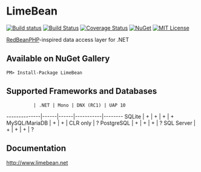 # LimeBean

[![Build status](https://ci.appveyor.com/api/projects/status/180ivmx0773blh4f/branch/master?svg=true)](https://ci.appveyor.com/project/AlekseyMartynov/limebean/branch/master)
[![Build Status](https://travis-ci.org/AlekseyMartynov/LimeBean.svg?branch=master)](https://travis-ci.org/AlekseyMartynov/LimeBean)
[![Coverage Status](https://coveralls.io/repos/AlekseyMartynov/LimeBean/badge.svg?branch=master&service=github)](https://coveralls.io/github/AlekseyMartynov/LimeBean?branch=master)
[![NuGet](https://img.shields.io/nuget/v/LimeBean.svg)](https://www.nuget.org/packages/LimeBean)
[![MIT License](https://img.shields.io/github/license/alekseymartynov/limebean.svg)](https://raw.githubusercontent.com/AlekseyMartynov/LimeBean/master/LICENSE.txt)

[RedBeanPHP](http://redbeanphp.com/)-inspired data access layer for .NET

## Available on NuGet Gallery

    PM> Install-Package LimeBean

## Supported Frameworks and Databases

              | .NET | Mono | DNX (RC1) | UAP 10 
--------------|------|------|-----------|--------
SQLite        | +    | +    | +         | +
MySQL/MariaDB | +    | +    | CLR only  | ?
PostgreSQL    | +    | +    | +         | ?
SQL Server    | +    | +    | +         | ?

## Documentation

http://www.limebean.net
